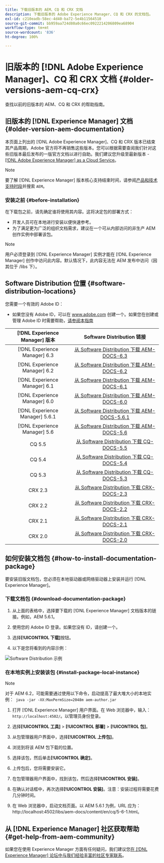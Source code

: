 ```yaml
---
title: 下载旧版本的 AEM、CQ 和 CRX 文档
description: 下载旧版本的 Adobe Experience Manager、CQ 和 CRX 的文档包。
exl-id: c210eadb-58ec-4d40-ba72-5e4b11564510
source-git-commit: bb959aa724d80a0c66ec0922214206809ea68904
workflow-type: tm+mt
source-wordcount: '836'
ht-degree: 100%

---
```


# 旧版本的 [!DNL Adobe Experience Manager]、CQ 和 CRX 文档 {#older-versions-aem-cq-crx}

查找以前的旧版本的 AEM、CQ 和 CRX 的帮助指南。

## 旧版本的 [!DNL Experience Manager] 文档 {#older-version-aem-documentation}

本页面上列出的 [!DNL Adobe Experience Manager]、CQ 和 CRX 版本已结束其产品周期，Adobe 官方将不再销售这些版本。您可以根据需要查阅我们针对这些旧版本最后发布的一版官方文档以进行自助。我们建议您升级至最新版本 - [[!DNL Adobe Experience Manager] as a Cloud Service](https://experienceleague.adobe.com/docs/experience-manager-cloud-service.html)。

>[!NOTE]
>
>要了解 [!DNL Experience Manager] 版本核心支持结束时间，请参阅[产品和技术支持时段](https://helpx.adobe.com/cn/support/programs/eol-matrix.html)并搜索 `AEM`。

### 安装之前 {#before-installation}

在下载包之前，请先确定谁将使用其内容。这将决定包的部署方式：

* 开发人员可在本地进行安装以便快速参考。
* 为了满足更为广泛的组织文档需求，建议在一个可从内部访问的非生产 AEM 创作实例中部署该包。

>[!NOTE]
>
>用户必须登录到 [!DNL Experience Manager] 实例才能在 [!DNL Experience Manager] 创作中访问此内容。默认情况下，此内容无法在 AEM 发布中访问（因其位于 /libs 下）。

## Software Distribution 位置 {#software-distribution-locations}

您需要一个有效的 Adobe ID：

* 如果您没有 Adobe ID，可以在 www.adobe.com 创建一个。如果您在创建或管理 Adobe ID 时需要帮助，[请参阅本指南](https://helpx.adobe.com/cn/manage-account.html)

| [!DNL Experience Manager] 版本 | Software Distribution 链接 |
|:-----------:|:--------------------------------------------------:|
| [!DNL Experience Manager] 6.3 | [从 Software Distribution 下载 AEM-DOCS-6.3](https://experience.adobe.com/#/downloads/content/software-distribution/en/aem.html?package=/content/software-distribution/en/details.html/content/dam/aem/public/adobe/packages/aem-docs/aem-docs-6-3.zip) |
| [!DNL Experience Manager] 6.2 | [从 Software Distribution 下载 AEM-DOCS-6.2](https://experience.adobe.com/#/downloads/content/software-distribution/en/aem.html?package=/content/software-distribution/en/details.html/content/dam/aem/public/adobe/packages/aem-docs/aem-docs-6-2.zip) |
| [!DNL Experience Manager] 6.1 | [从 Software Distribution 下载 AEM-DOCS-6.1](https://experience.adobe.com/#/downloads/content/software-distribution/en/aem.html?package=/content/software-distribution/en/details.html/content/dam/aem/public/adobe/packages/aem-docs/aem-docs-6-1.zip) |
| [!DNL Experience Manager] 6.0 | [从 Software Distribution 下载 AEM-DOCS-6.0](https://experience.adobe.com/#/downloads/content/software-distribution/en/aem.html?package=/content/software-distribution/en/details.html/content/dam/aem/public/adobe/packages/aem-docs/aem-docs-6-0.zip) |
| [!DNL Experience Manager] 5.6.1 | [从 Software Distribution 下载 AEM-DOCS-5.6.1](https://experience.adobe.com/#/downloads/content/software-distribution/en/aem.html?package=/content/software-distribution/en/details.html/content/dam/aem/public/adobe/packages/aem-docs/aem-docs-5-6-1.zip) |
| [!DNL Experience Manager] 5.6 | [从 Software Distribution 下载 AEM-DOCS-5.6](https://experience.adobe.com/#/downloads/content/software-distribution/en/aem.html?package=/content/software-distribution/en/details.html/content/dam/aem/public/adobe/packages/aem-docs/aem-docs-5-6.zip) |
| CQ 5.5 | [从 Software Distribution 下载 CQ-DOCS-5.5](https://experience.adobe.com/#/downloads/content/software-distribution/en/aem.html?package=%2Fcontent%2Fsoftware-distribution%2Fen%2Fdetails.html%2Fcontent%2Fdam%2Faem%2Fpublic%2Fadobe%2Fpackages%2Faem-docs%2Faem-docs-5-5.zip) |
| CQ 5.4 | [从 Software Distribution 下载 CQ-DOCS-5.4](https://experience.adobe.com/#/downloads/content/software-distribution/en/aem.html?package=/content/software-distribution/en/details.html/content/dam/aem/public/adobe/packages/aem-docs/aem-docs-5-4.zip) |
| CQ 5.3 | [从 Software Distribution 下载 CQ-DOCS-5.3](https://experience.adobe.com/#/downloads/content/software-distribution/en/aem.html?package=/content/software-distribution/en/details.html/content/dam/aem/public/adobe/packages/aem-docs/aem-docs-5-3.zip) |
| CRX 2.3 | [从 Software Distribution 下载 CRX-DOCS-2.3](https://experience.adobe.com/#/downloads/content/software-distribution/en/aem.html?package=/content/software-distribution/en/details.html/content/dam/aem/public/adobe/packages/aem-docs/crx-docs-2-3.zip) |
| CRX 2.2 | [从 Software Distribution 下载 CRX-DOCS-2.2](https://experience.adobe.com/#/downloads/content/software-distribution/en/aem.html?package=/content/software-distribution/en/details.html/content/dam/aem/public/adobe/packages/aem-docs/crx-docs-2-2.zip) |
| CRX 2.1 | [从 Software Distribution 下载 CRX-DOCS-2.1](https://experience.adobe.com/#/downloads/content/software-distribution/en/aem.html?package=/content/software-distribution/en/details.html/content/dam/aem/public/adobe/packages/aem-docs/crx-docs-2-1.zip) |
| CRX 2.0 | [从 Software Distribution 下载 CRX-DOCS-2.0](https://experience.adobe.com/#/downloads/content/software-distribution/en/aem.html?package=/content/software-distribution/en/details.html/content/dam/aem/public/adobe/packages/aem-docs/crx-docs-2-0.zip) |

## 如何安装文档包 {#how-to-install-documentation-package}

要安装旧版文档包，您必须在本地驱动器或网络驱动器上安装并运行 [!DNL Experience Manager]。

### 下载文档包 {#download-documentation-package}

1. 从上面的表格中，选择要下载的 [!DNL Experience Manager] 文档版本的链接。例如，AEM 5.6.1。

1. 使用您的 Adobe ID 登录。如果您没有 ID，请创建一个。

1. 选择&#x200B;**[!UICONTROL 下载]**&#x200B;按钮。

1. 以下是您将看到的内容示例：

![Software Distribution 示例](assets/screen_shot_2020-07-10at161922.jpg)

### 在本地实例上安装该包 {#install-package-local-instance}

>[!NOTE]
>
>对于 AEM 6.2，可能需要通过使用以下命令，启动提高了最大堆大小的本地实例：` java -jar -XX:MaxPermSize=2048m aem-author.jar`

1. 打开 [!DNL Experience Manager] 用户界面。在 Web 浏览器中，输入：`http://localhost:4502/`。以管理员身份登录。

1. 选择&#x200B;**[!UICONTROL 工具]** > **[!UICONTROL 部署]** > **[!UICONTROL 包]**。

1. 从包管理器用户界面中，选择&#x200B;**[!UICONTROL 上传包]**。

1. 浏览到将该 AEM 包下载的位置。

1. 选择该包，然后单击&#x200B;**[!UICONTROL 确定]**。

1. 上传包后，您将需要安装它。

1. 在包管理器用户界面中，找到该包，然后选择&#x200B;**[!UICONTROL 安装]**。

1. 在确认对话框中，再次选择&#x200B;**[!UICONTROL 安装]**。注意：安装过程将需要花费几分钟时间。

1. 在 Web 浏览器中，启动文档页面。以 AEM 5.6.1 为例，URL 应为：http://localhost:4502/libs/aem-docs/content/en/cq/5-6-1.html。

## 从 [!DNL Experience Manager] 社区获取帮助 {#get-help-from-aem-community}

如果您在使用 Experience Manager 方面有任何疑问，我们建议您[在  [!DNL Experience Manager]  论坛中与我们经验丰富的社区专家联系](https://experienceleaguecommunities.adobe.com/t5/adobe-experience-manager/ct-p/adobe-experience-manager-community)。
